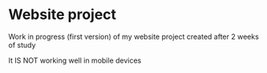 # Website project
Work in progress (first version) of my website project created after 2 weeks of study


It IS NOT working well in mobile devices
